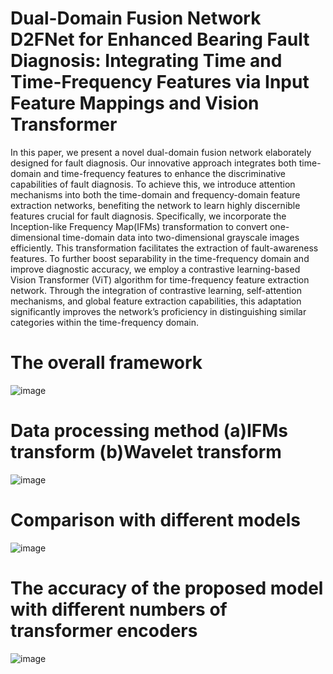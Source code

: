 # Dual-Domain Fusion Network D2FNet for Enhanced Bearing Fault Diagnosis: Integrating Time and Time-Frequency Features via Input Feature Mappings and Vision Transformer
In this paper, we present a novel dual-domain fusion network elaborately designed for fault diagnosis. Our innovative approach integrates both time-domain and time-frequency features to enhance the discriminative capabilities of fault diagnosis. To achieve this, we introduce attention mechanisms into both the time-domain and frequency-domain feature extraction networks, benefiting the network to learn highly discernible features crucial for fault diagnosis. Specifically, we incorporate the Inception-like Frequency Map(IFMs) transformation to convert one-dimensional time-domain data into two-dimensional grayscale images efficiently. This transformation facilitates the extraction of fault-awareness features. To further boost separability in the time-frequency domain and improve diagnostic accuracy, we employ a contrastive learning-based Vision Transformer (ViT) algorithm for time-frequency feature extraction network. Through the integration of contrastive learning, self-attention mechanisms, and global feature extraction capabilities, this adaptation significantly improves the network’s proficiency in distinguishing similar categories within the time-frequency domain. 
# The overall framework
![image](https://github.com/user-attachments/assets/b931004a-d7ba-411c-a19d-da52cd454e91)
# Data processing method (a)IFMs transform (b)Wavelet transform
![image](https://github.com/user-attachments/assets/7088132b-9b1b-4087-882e-e347a5d27620)
# Comparison with different models
![image](https://github.com/user-attachments/assets/4667dbf7-7349-40ae-912e-0d0149f4eb76)
# The accuracy of the proposed model with different numbers of transformer encoders
![image](https://github.com/user-attachments/assets/6d3eac2d-3bd8-4be5-aaa4-85f53071e221)


